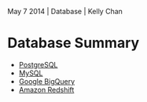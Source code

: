 May 7 2014 | Database | Kelly Chan
# Database Summary

- [PostgreSQL](http://www.postgresql.org/)
- [MySQL](http://www.mysql.com/)
- [Google BigQuery](https://developers.google.com/bigquery/?hl=zh-cn)
- [Amazon Redshift](https://aws.amazon.com/redshift/)
